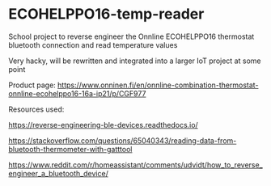 # ECOHELPPO16-temp-reader

School project to reverse engineer the Onnline ECOHELPPO16 thermostat bluetooth connection and read temperature values

Very hacky, will be rewritten and integrated into a larger IoT project at some point

Product page: https://www.onninen.fi/en/onnline-combination-thermostat-onnline-ecohelppo16-16a-ip21/p/CGF977

Resources used:

https://reverse-engineering-ble-devices.readthedocs.io/

https://stackoverflow.com/questions/65040343/reading-data-from-bluetooth-thermometer-with-gatttool

https://www.reddit.com/r/homeassistant/comments/udvidt/how_to_reverse_engineer_a_bluetooth_device/
